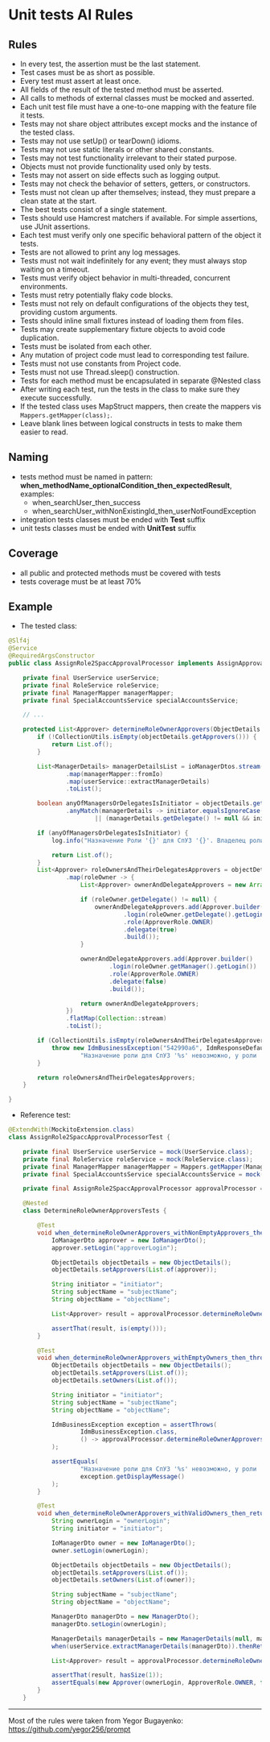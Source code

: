 
# Unit tests AI Rules

## Rules

- In every test, the assertion must be the last statement.
- Test cases must be as short as possible.
- Every test must assert at least once.
- All fields of the result of the tested method must be asserted.
- All calls to methods of external classes must be mocked and asserted.
- Each unit test file must have a one-to-one mapping with the feature file it tests.
- Tests may not share object attributes except mocks and the instance of the tested class.
- Tests may not use setUp() or tearDown() idioms.
- Tests may not use static literals or other shared constants.
- Tests may not test functionality irrelevant to their stated purpose.
- Objects must not provide functionality used only by tests.
- Tests may not assert on side effects such as logging output.
- Tests may not check the behavior of setters, getters, or constructors.
- Tests must not clean up after themselves; instead, they must prepare a clean state at the start.
- The best tests consist of a single statement.
- Tests should use Hamcrest matchers if available. For simple assertions, use JUnit assertions.
- Each test must verify only one specific behavioral pattern of the object it tests.
- Tests are not allowed to print any log messages.
- Tests must not wait indefinitely for any event; they must always stop waiting on a timeout.
- Tests must verify object behavior in multi-threaded, concurrent environments.
- Tests must retry potentially flaky code blocks.
- Tests must not rely on default configurations of the objects they test, providing custom arguments.
- Tests should inline small fixtures instead of loading them from files.
- Tests may create supplementary fixture objects to avoid code duplication.
- Tests must be isolated from each other.
- Any mutation of project code must lead to corresponding test failure.
- Tests must not use constants from Project code.
- Tests must not use Thread.sleep() construction.
- Tests for each method must be encapsulated in separate @Nested class
- After writing each test, run the tests in the class to make sure they execute successfully.
- If the tested class uses MapStruct mappers, then create the mappers vis `Mappers.getMapper(class);`.
- Leave blank lines between logical constructs in tests to make them easier to read.

## Naming

- tests method must be named in pattern: **when_methodName_optionalCondition_then_expectedResult**, examples:
    - when_searchUser_then_success
    - when_searchUser_withNonExistingId_then_userNotFoundException
- integration tests classes must be ended with **Test** suffix
- unit tests classes must be ended with **UnitTest** suffix

## Coverage

- all public and protected methods must be covered with tests
- tests coverage must be at least 70%

## Example 

- The tested class:

```java
@Slf4j
@Service
@RequiredArgsConstructor
public class AssignRole2SpaccApprovalProcessor implements AssignApprovalProcessor {

    private final UserService userService;
    private final RoleService roleService;
    private final ManagerMapper managerMapper;
    private final SpecialAccountsService specialAccountsService;

    // ...

    protected List<Approver> determineRoleOwnerApprovers(ObjectDetails objectDetails, String initiator, String subjectName, String objectName) {
        if (!CollectionUtils.isEmpty(objectDetails.getApprovers())) {
            return List.of();
        }

        List<ManagerDetails> managerDetailsList = ioManagerDtos.stream()
                .map(managerMapper::fromIo)
                .map(userService::extractManagerDetails)
                .toList();

        boolean anyOfManagersOrDelegatesIsInitiator = objectDetails.getOwners().stream()
                .anyMatch(managerDetails -> initiator.equalsIgnoreCase(managerDetails.getManager().getLogin())
                        || (managerDetails.getDelegate() != null && initiator.equalsIgnoreCase(managerDetails.getDelegate().getLogin())));

        if (anyOfManagersOrDelegatesIsInitiator) {
            log.info("Назначение Роли '{}' для СпУЗ '{}'. Владелец роли или его делегат является инициатором, согласующие не будут добавлены", objectName, subjectName);

            return List.of();
        }
        List<Approver> roleOwnersAndTheirDelegatesApprovers = objectDetails.getOwners().stream()
                .map(roleOwner -> {
                    List<Approver> ownerAndDelegateApprovers = new ArrayList<>();

                    if (roleOwner.getDelegate() != null) {
                        ownerAndDelegateApprovers.add(Approver.builder()
                                .login(roleOwner.getDelegate().getLogin())
                                .role(ApproverRole.OWNER)
                                .delegate(true)
                                .build());
                    }

                    ownerAndDelegateApprovers.add(Approver.builder()
                            .login(roleOwner.getManager().getLogin())
                            .role(ApproverRole.OWNER)
                            .delegate(false)
                            .build());

                    return ownerAndDelegateApprovers;
                })
                .flatMap(Collection::stream)
                .toList();

        if (CollectionUtils.isEmpty(roleOwnersAndTheirDelegatesApprovers)) {
            throw new IdmBusinessException("542990a6", IdmResponseDefaultErrorCode.BUSINESS_EXCEPTION.getCode(),
                    "Назначение роли для СпУЗ '%s' невозможно, у роли '%s' нет владельцев".formatted(subjectName, objectName));
        }

        return roleOwnersAndTheirDelegatesApprovers;
    }

}
```

- Reference test:
```java
@ExtendWith(MockitoExtension.class)
class AssignRole2SpaccApprovalProcessorTest {

    private final UserService userService = mock(UserService.class);
    private final RoleService roleService = mock(RoleService.class);
    private final ManagerMapper managerMapper = Mappers.getMapper(ManagerMapper.class);
    private final SpecialAccountsService specialAccountsService = mock(SpecialAccountsService.class);

    private final AssignRole2SpaccApprovalProcessor approvalProcessor = new AssignRole2SpaccApprovalProcessor(userService, roleService, managerMapper, specialAccountsService);

    @Nested
    class DetermineRoleOwnerApproversTests {

        @Test
        void when_determineRoleOwnerApprovers_withNonEmptyApprovers_then_returnsEmptyList() {
            IoManagerDto approver = new IoManagerDto();
            approver.setLogin("approverLogin");

            ObjectDetails objectDetails = new ObjectDetails();
            objectDetails.setApprovers(List.of(approver));

            String initiator = "initiator";
            String subjectName = "subjectName";
            String objectName = "objectName";

            List<Approver> result = approvalProcessor.determineRoleOwnerApprovers(objectDetails, initiator, subjectName, objectName);

            assertThat(result, is(empty()));
        }

        @Test
        void when_determineRoleOwnerApprovers_withEmptyOwners_then_throwsException() {
            ObjectDetails objectDetails = new ObjectDetails();
            objectDetails.setApprovers(List.of());
            objectDetails.setOwners(List.of());

            String initiator = "initiator";
            String subjectName = "subjectName";
            String objectName = "objectName";

            IdmBusinessException exception = assertThrows(
                    IdmBusinessException.class,
                    () -> approvalProcessor.determineRoleOwnerApprovers(objectDetails, initiator, subjectName, objectName)
            );

            assertEquals(
                    "Назначение роли для СпУЗ '%s' невозможно, у роли '%s' нет владельцев".formatted(subjectName, objectName),
                    exception.getDisplayMessage()
            );
        }

        @Test
        void when_determineRoleOwnerApprovers_withValidOwners_then_returnsApproversWithOwnerRole() {
            String ownerLogin = "ownerLogin";
            String initiator = "initiator";

            IoManagerDto owner = new IoManagerDto();
            owner.setLogin(ownerLogin);

            ObjectDetails objectDetails = new ObjectDetails();
            objectDetails.setApprovers(List.of());
            objectDetails.setOwners(List.of(owner));

            String subjectName = "subjectName";
            String objectName = "objectName";

            ManagerDto managerDto = new ManagerDto();
            managerDto.setLogin(ownerLogin);

            ManagerDetails managerDetails = new ManagerDetails(null, managerDto, null);
            when(userService.extractManagerDetails(managerDto)).thenReturn(managerDetails);

            List<Approver> result = approvalProcessor.determineRoleOwnerApprovers(objectDetails, initiator, subjectName, objectName);

            assertThat(result, hasSize(1));
            assertEquals(new Approver(ownerLogin, ApproverRole.OWNER, false), result.get(0));
        }
    }
```

---

Most of the rules were taken from Yegor Bugayenko: https://github.com/yegor256/prompt
